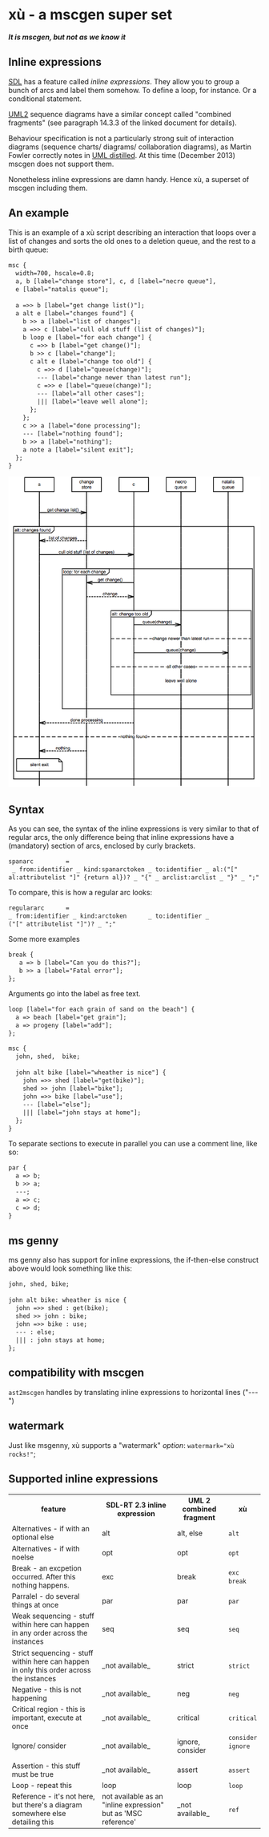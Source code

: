 # xù - a mscgen super set
_**It is mscgen, but not as we know it**_

## Inline expressions
[SDL][2] has a feature called _inline expressions_. They allow you to group a bunch of 
arcs and label them somehow. To define a loop, for instance. Or a conditional statement. 

[UML2][3] sequence diagrams have a similar concept called "combined fragments" (see 
paragraph 14.3.3 of the linked document for details). 

Behaviour specification is not a particularly strong suit of interaction diagrams
(sequence charts/ diagrams/ collaboration diagrams), as Martin Fowler
correctly notes in [UML distilled][1]. At this time (December 2013) mscgen does not 
support them. 

Nonetheless inline expressions are damn handy. Hence xù, a superset of mscgen
including them. 

## An example
This is an example of a xù script describing an interaction that loops over
a list of changes and sorts the old ones to a deletion queue, and the
rest to a birth queue:

```mscgen
msc {
  width=700, hscale=0.8;
  a, b [label="change store"], c, d [label="necro queue"],
  e [label="natalis queue"];

  a =>> b [label="get change list()"];
  a alt e [label="changes found"] {
    b >> a [label="list of changes"];
    a =>> c [label="cull old stuff (list of changes)"];
    b loop e [label="for each change"] {
      c =>> b [label="get change()"];
      b >> c [label="change"];
      c alt e [label="change too old"] {
        c =>> d [label="queue(change)"];
        --- [label="change newer than latest run"];
        c =>> e [label="queue(change)"];
        --- [label="all other cases"];
        ||| [label="leave well alone"];
      };
    };
    c >> a [label="done processing"];
    --- [label="nothing found"];
    b >> a [label="nothing"];
    a note a [label="silent exit"];
  };
}
```

![rendered](xusample.png)

## Syntax
As you can see, the syntax of the inline expressions is very similar to that
of regular arcs, the only difference being that inline expressions have a (mandatory)
section of arcs, enclosed by curly brackets.

```peg
spanarc         = 
 _ from:identifier _ kind:spanarctoken _ to:identifier _ al:("[" al:attributelist "]" {return al})? _ "{" _ arclist:arclist _ "}" _ ";"
```

To compare, this is how a regular arc looks:
```peg
regulararc      =
_ from:identifier _ kind:arctoken      _ to:identifier _                       ("[" attributelist "]")? _ ";"
```

Some more examples
```mscgen
break {
   a => b [label="Can you do this?"];
   b >> a [label="Fatal error"];
};
```

Arguments go into the label as free text. 
```mscgen
loop [label="for each grain of sand on the beach"] {
  a => beach [label="get grain"];
  a => progeny [label="add"];
};
```

```mscgen
msc {
  john, shed,  bike;

  john alt bike [label="wheather is nice"] {
    john =>> shed [label="get(bike)"];
    shed >> john [label="bike"];
    john =>> bike [label="use"];
    --- [label="else"];
    ||| [label="john stays at home"];
  };
}
```

To separate sections to execute in parallel you can use a comment line, like so:
```mscgen
par {
  a => b;
  b >> a;
  ---;
  a => c;
  c => d;
}
```

## ms genny
ms genny also has support for inline expressions, the if-then-else construct above
would look something like this:

```msgenny
john, shed, bike;

john alt bike: wheather is nice {
  john =>> shed : get(bike);
  shed >> john : bike;
  john =>> bike : use;
  --- : else;
  ||| : john stays at home;
};
```

## compatibility with mscgen
```ast2mscgen``` handles by translating inline expressions to horizontal lines ("---") 

## watermark
Just like msgenny, xù supports a "watermark" _option_: ```watermark="xù rocks!"```;


## Supported inline expressions

<table>
    <tr><th>feature</th><th>SDL-RT 2.3 inline expression</th><th>UML 2 combined fragment</th><th>xù</th></tr>
    <tr>
        <td>Alternatives - if with an optional else</td>
        <td>alt</td>
        <td>alt, else</td>
        <td><code>alt</code></td>
    </tr>
    <tr>
        <td>Alternatives - if with noelse</td>
        <td>opt</td>
        <td>opt</td>
        <td><code>opt</code></td>
    </tr>
    <tr>
        <td>Break - an excpetion occurred. After this nothing happens.</td>
        <td>exc</td>
        <td>break</td>
        <td><code>exc</code><br>
        <code>break</code>
        </td>
    </tr>
    <tr>
        <td>Parralel - do several things at once</td>
        <td>par</td>
        <td>par</td>
        <td><code>par</code></td>
    </tr>
    <tr>
        <td>Weak sequencing - stuff within here can happen in any order across the instances</td>
        <td>seq</td>
        <td>seq</td>
        <td><code>seq</code></td>
    </tr>
    <tr>
        <td>Strict sequencing - stuff within here can happen in only this order across the instances</td>
        <td>_not available_</td>
        <td>strict</td>
        <td><code>strict</td>
    </tr>
    <tr>
        <td>Negative - this is not happening</td>
        <td>_not available_</td>
        <td>neg</td>
        <td><code>neg</code></td>
    </tr>
    <tr>
        <td>Critical region - this is important, execute at once</td>
        <td>_not available_</td>
        <td>critical</td>
        <td><code>critical</code></td>
    </tr>
    <tr>
        <td>Ignore/ consider</td>
        <td>_not available_</td>
        <td>ignore, consider</td>
        <td><code>consider</code><br>
        <code>ignore<code>
        </td>
    </tr>
    <tr>
        <td>Assertion - this stuff must be true</td>
        <td>_not available_</td>
        <td>assert</td>
        <td><code>assert</code></td>
    </tr>
    <tr>
        <td>Loop - repeat this</td>
        <td>loop</td>
        <td>loop</td>
        <td><code>loop</code></td>
    </tr>
    <tr>
        <td>Reference - it's not here, but there's a diagram somewhere else detailing this</td>
        <td>not available as an "inline expression" but as 'MSC reference'</td>
        <td>_not available_</td>
        <td><code>ref</code></td>
    </tr>
</table>


[1]: http://my.safaribooksonline.com/book/software-engineering-and-development/uml/0321193687/sequence-diagrams/ch04lev1sec4
[2]: http://www.sdl-rt.org/standard/V2.3/html/index.htm
[3]: http://www.omg.org/spec/UML/2.4.1/Superstructure/PDF/
